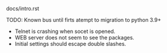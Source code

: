 docs/intro.rst

TODO: Known bus until firts atempt to migration to python 3.9+

 - Telnet is crashing when socet is opened.
 - WEB server does not seem to see the packages.
 - Initial settings should escape double slashes.